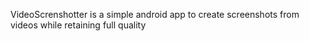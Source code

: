 VideoScrenshotter is a simple android app to create screenshots from videos while retaining full quality